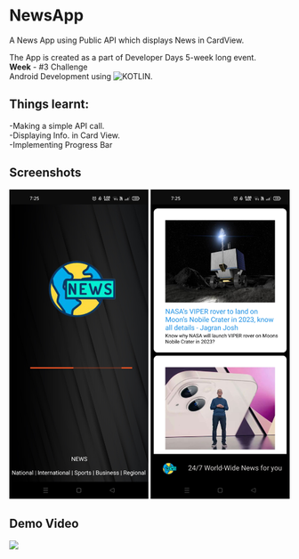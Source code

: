 # NewsApp

A News App using Public API which displays News in CardView.</br>

The App is created as a part of Developer Days 5-week long event.<br/>
**Week** - #3 Challenge<br/>
Android Development using ![KOTLIN](https://img.shields.io/badge/Kotlin-0095D5?&style=flat-square&logo=kotlin&logoColor=white).<br/>


## Things learnt:<br/>
-Making a simple API call.</br>
-Displaying Info. in Card View.<br/>
-Implementing Progress Bar</br>

## Screenshots
<p float="left">
  <img src="sshotandvid/ss1.jpg" width="250">
  <img src = "sshotandvid/ss2.jpg"  width = "250" >
 
</p>

## Demo Video
<img src="sshotandvid/recnewsapp.gif" width="250">
